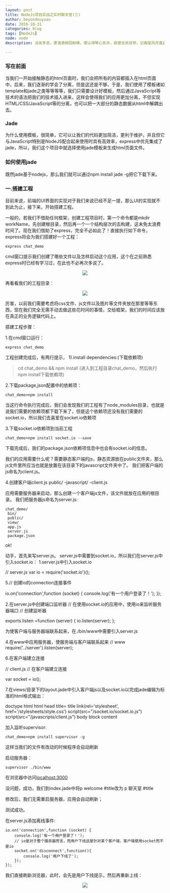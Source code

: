 ```yaml
---
layout: post
title: NodeJs项目实战之实时聊天室(三)
author: beyondouyuan
date: 2016-10-31
categories: blog
tags: [NodeJs]
node: node
description: 淡妆多态，更滴滴频回盼睐。便认得琴心先许，欲绾合欢双带。记画堂风月逢迎，轻颦浅笑娇无奈。向睡鸭炉边，翔鸾屏里，羞把香罗暗解。

---
```


### 写在前面 ###

当我们一开始接触静态的html页面时，我们会把所有的内容都插入在html页面中，后来，我们逐渐的学会了分离，但是这还是不够，于是，我们使用了模板诸如template和jade之类等等等等，我们只需要设计好模板，然后通过JavaScript等技术的语法把我们的技术插入进来，这样会使得我们的应用更加分离，不但实现HTML/CSS/JavaScript等的分离，也可以把一大部分的静态数据从html中解耦出去。

### Jade ### 

为什么使用模板，很简单，它可以让我们的代码更加简洁，更利于维护，并且但它与JavaScript特别是NodeJS配合起来使用时具有高效率，express中优先集成了jade，所以，我们这个项目中就选择使用jade模板来生成html页面文件。


### 如何使用jade ###

既然jade基于nodejs，那么我们就可以通过npm install jade -g把它下载下来。


### 一.搭建工程 ### 

目前来说，前端的UI界面的实现对于我们来说已经不足一提，那么UI的实现就不到此为止，接下来，开始搭建工程。

一般的，若我们不借助任何框架，创建工程项目时，第一个命令都是mkdir workName，先创建根目录，然后再一个一个结构层次的去构建，这未免太浪费时间了。现在我们借助了express，完全不必如此了！直接执行如下命令，express将会为我们搭建好一个工程：

    express chat_demo


cmd窗口提示我们创建了哪些文件以及怎样启动这个应用，这个在之前熟悉express时已经有学习过，在此也不必再次多说了。
<center>
<p><img src="https://beyondouyuan.github.io/img/node_chat_22.png" align="center"></p>
</center>

再看看我们的工程目录：

<center>
<p><img src="https://beyondouyuan.github.io/img/node_chat_23.png" align="center"></p>
</center>


厉害，以前我们需要考虑将css文件、js文件以及图片等文件夹放在那里等等东西，现在我们完全无需手动去做这些花时间的事情，交给框架，我们的时间应该放在真正的业务逻辑代码上。


搭建工程步骤：

1.在cmd窗口运行：

    express chat_demo

工程创建完成后，有两行提示，
1).install dependencies:(下载依赖项)

>cd chat_demo && npm install (进入到工程目录chat_demo，然后执行npm install下载依赖项)

2.下载package,json配置中的依赖项：

    chat_demo>npm install

当这行命令执行完成后，我们会发现我们的工程有了node_modules目录，也就是说我们需要的依赖项都下载下来了，但是这个依赖项还没有我们需要的socket.io，所以我们去喜爱在socket.io依赖项

3.下载socket.io依赖项到当前工程

    chat_demo>npm install socket.io --save


下载完成后，我们的package.json依赖项信息中也会有socket.io的信息。

我们的应用需要什么呢？需要静态客户端的js，静态资源放在public文件夹，那么js文件里所应当也就是放置在该目录下的javascript文件夹中了。
我们把客户端的js命名为client.js。

4.创建客户端client.js
    public/
     -javascript/
      -client.js

应用需要服务器来启动，那么创建一个客户端js文件，该文件就放在应用的根目录。
我们把服务器js命名为server.js:

    chat_demo/
     bin/
     public/
     view/
     app.js
     server.js
     package.json


ok!

动手，首先来写server.js。
server.js中需要到socket.io，所以我们在server.js中引入socket.io：
1.server.js中引入socket.io

// server.js
var io = require('socket.io')();

5.// 创建io的connection连接事件

io.on('connection',function (socket) {
    console.log('有一个用户登录了！');
});

2.在server.js中创建端口监听器
// 在使用socket.io的应用中，使用io来监听服务器端口
// 创建监听器

exports.listen =function (server) {
    io.listen(server);
};

为使客户端与服务器端联系起来，在./bin/www中需要引入server.js

4.在www中应用服务器，使服务端与客户端联系起来
// www
require('../server').listen(server);


6.在客户端建立连接

// client.js
// 在客户端建立连接

var socket = io();


7.在views/目录下的layout.jade中引入客户端js以及socket.io以完成jade编辑为标准的html格式输出：


doctype html
html
  head
    title= title
    link(rel='stylesheet', href='/stylesheets/style.css')
    script(src="/socket.io/socket.io.js")
    script(src="/javascripts/client.js")
  body
    block content


加入监听supervisor:

    chat_demo>npm install supervisor -g


这样当我们的文件有改动的时候程序会自动刷新


启动服务器：

    supervisor ./bin/www

在浏览器中访问[localhost:3000](localhost:3000)

没问题，成功，我们到index.jade中将p welcome #title改为
p 聊天室 #title

修改后，我们无需重启服务器，应用会自动刷新；

测试成功。


在server.js添加离线事件:

    io.on('connection',function (socket) {
        console.log('有一个用户登录了！');
        // io是对于整个服务器而言，而用户下线这是针对某个客户端，客户端使用socket而不是io
        socket.on('disconnect',function(){
            console.log('用户下线了');
        });
    });

我们直接刷新浏览器，此时，会先是用户下线提示，然后再重新上线：
<center>
<p><img src="https://beyondouyuan.github.io/img/node_chat_24.png" align="center"></p>
</center>

